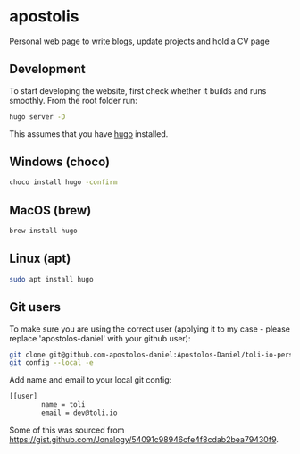 # apostolis

Personal web page to write blogs, update projects and hold a CV page

## Development

To start developing the website, first check whether it builds and runs smoothly. From the root folder run:

```bash
hugo server -D
```

This assumes that you have [hugo](https://gohugo.io/getting-started/installing/) installed.

## Windows (choco)

```bash
choco install hugo -confirm
```

## MacOS (brew)

```bash
brew install hugo
```

## Linux (apt)

```bash
sudo apt install hugo
```

## Git users

To make sure you are using the correct user (applying it to my case - please replace 'apostolos-daniel' with your github user):

```bash
git clone git@github.com-apostolos-daniel:Apostolos-Daniel/toli-io-personal-website.git toli_io_personal_website_apostolos-daniel
git config --local -e
```

Add name and email to your local git config:

```bash
[[user]
        name = toli
        email = dev@toli.io
```

Some of this was sourced from <https://gist.github.com/Jonalogy/54091c98946cfe4f8cdab2bea79430f9>.
